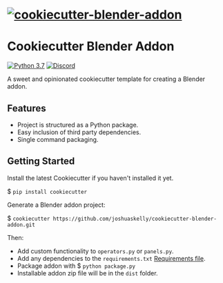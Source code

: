 # [![cookiecutter-blender-addon](https://raw.githubusercontent.com/joshuaskelly/cookiecutter-blender-addon/master/.media/logo.svg?sanitize=true)](https://github.com/JoshuaSkelly/cookiecutter-blender-addon)

# Cookiecutter Blender Addon

[![Python 3.7](https://img.shields.io/badge/python-3.7-blue.svg)]() [![Discord](https://img.shields.io/badge/discord-chat-7289DA.svg)](https://discord.gg/KvwmdXA)

A sweet and opinionated cookiecutter template for creating a Blender addon.

## Features
- Project is structured as a Python package.
- Easy inclusion of third party dependencies.
- Single command packaging.

## Getting Started
Install the latest Cookiecutter if you haven't installed it yet.

$ `pip install cookiecutter`

Generate a Blender addon project:

$ `cookiecutter https://github.com/joshuaskelly/cookiecutter-blender-addon.git`

Then:
- Add custom functionality to `operators.py` or `panels.py`.
- Add any dependencies to the `requirements.txt` [Requirements file](https://pip.pypa.io/en/stable/user_guide/#requirements-files).
- Package addon with $ `python package.py`
- Installable addon zip file will be in the `dist` folder.
